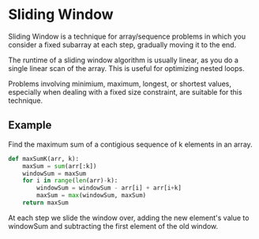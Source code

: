 # Sliding Window

Sliding Window is a technique for array/sequence problems in which you consider a fixed subarray at each step, gradually moving it to the end.

The runtime of a sliding window algorithm is usually linear, as you do a single linear scan of the array. This is useful for optimizing nested loops.

Problems involving minimium, maximum, longest, or shortest values, especially when dealing with a fixed size constraint, are suitable for this technique.

## Example

Find the maximum sum of a contigious sequence of k elements in an array.

```python
def maxSumK(arr, k):
    maxSum = sum(arr[:k])
    windowSum = maxSum
    for i in range(len(arr)-k):
        windowSum = windowSum - arr[i] + arr[i+k]
        maxSum = max(windowSum, maxSum)
    return maxSum
```

At each step we slide the window over, adding the new element's value to windowSum and subtracting the first element of the old window.